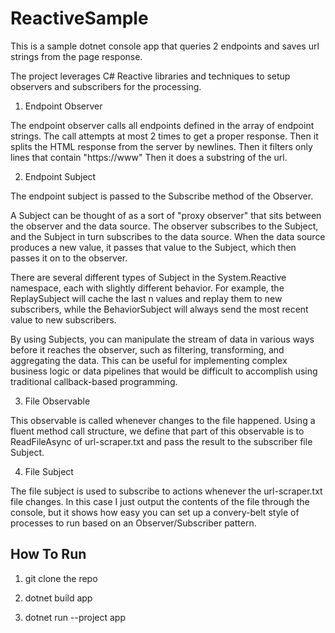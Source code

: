 # ReactiveSample

This is a sample dotnet console app that queries 2 endpoints and saves url strings from the page response.

The project leverages C# Reactive libraries and techniques to setup observers and subscribers for the processing.

1. Endpoint Observer

The endpoint observer calls all endpoints defined in the array of endpoint strings. The call attempts at most 2 times to get a proper response.
Then it splits the HTML response from the server by newlines.
Then it filters only lines that contain "https://www"
Then it does a substring of the url.

2. Endpoint Subject

The endpoint subject is passed to the Subscribe method of the Observer.

A Subject can be thought of as a sort of "proxy observer" that sits between the observer and the data source. The observer subscribes to the Subject, and the Subject in turn subscribes to the data source. When the data source produces a new value, it passes that value to the Subject, which then passes it on to the observer.

There are several different types of Subject in the System.Reactive namespace, each with slightly different behavior. For example, the ReplaySubject will cache the last n values and replay them to new subscribers, while the BehaviorSubject will always send the most recent value to new subscribers.

By using Subjects, you can manipulate the stream of data in various ways before it reaches the observer, such as filtering, transforming, and aggregating the data. This can be useful for implementing complex business logic or data pipelines that would be difficult to accomplish using traditional callback-based programming.

3. File Observable

This observable is called whenever changes to the file happened.
Using a fluent method call structure, we define that part of this observable is to ReadFileAsync of url-scraper.txt and pass the result 
to the subscriber file Subject.

4. File Subject

The file subject is used to subscribe to actions whenever the url-scraper.txt file changes. In this case I just output the contents of the file through the console, but it shows how easy you can set up a convery-belt style of processes to run based on an Observer/Subscriber pattern.


## How To Run

1. git clone the repo

2. dotnet build app

3. dotnet run --project app

